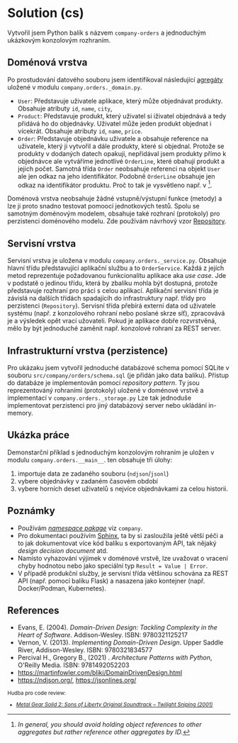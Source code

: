 # Solution (cs)

Vytvořil jsem Python balík s názvem `company-orders` a jednoduchým ukázkovým konzolovým rozhraním.  

## Doménová vrstva

Po prostudování datového souboru jsem identifikoval následující [agregáty](https://martinfowler.com/bliki/DDD_Aggregate.html) uložené v modulu `company.orders._domain.py`.

- `User`: Představuje uživatele aplikace, který může objednávat produkty. Obsahuje atributy `id`, `name`, `city`,
- `Product`: Představuje produkt, který uživatel si iživatel objednává a tedy přidává ho do objednávky. Uživatel může jeden produkt objednat i vícekrát. Obsahuje atributy
  `id`, `name`, `price`.
- `Order`: Představuje objednávku uživatele a obsahuje reference na uživatele, který ji vytvořil a dále produkty, které si objednal. Protože se produkty v dodaných datech opakují,
  nepřidával jsem produkty přímo k objednávce ale vytváříme jednotlivé `OrderLine`, které obahují produkt a jejich počet. Samotná třída `Order` neobsahuje referenci na objekt
  `User` ale jen odkaz na jeho identifikátor. Podobně `OrderLine` obsahuje jen odkaz na identifikátor produktu. Proč to tak je vysvětleno např. v [^1].

Doménová vrstva neobsahuje žádné vstupně/výstupní funkce (metody) a lze ji proto snadno testovat pomoocí jednotkových testů. Spolu se samotným doménovým modelem,
obsahuje také rozhraní (protokoly) pro perzistenci doménového modelu. Zde používám návrhový vzor [Repository](https://martinfowler.com/eaaCatalog/repository.html).

## Servisní vrstva

Servisní vrstva je uložena v modulu `company.orders._service.py`. Obsahuje hlavní třídu představující aplikační službu a to `OrderService`. Každá z jejích
metod reprezentuje požadovanou funkcionalitu aplikace aka *use case*. Jde v podstatě o jedinou třídu, která by zbalíku mohla být dostupná, protože představuje
rozhraní pro práci s celou aplikací. Aplikační servisní třída je závislá na dalších třídách spadajícíh do infrastruktury např. třídy pro perzistenci (`Repository`).
Servisní třída přebírá externí data od uživatele systému (např. z konzolového rohraní nebo poslané skrze síť), zpracovává je a výsledek opět vrací užovateli. Pokud je
aplikace dobře rozvrstvěná, mělo by být jednoduché zaměnit např. konzolové rohraní za REST server.

## Infrastrukturní vrstva (perzistence)

Pro ukázaku jsem vytvořil jednoduché databázové schema pomocí SQLite v souboru `src/company/orders/schema.sql` (je přidán jako data balíku).
Přístup do databáze je implementován pomocí *repository pattern*. Ty jsou reprezentováný rohraními (protokoly) uložené v doménové vrstvě a implementací v `company.orders._storage.py`
Lze tak jednoduše implementovat perzistenci pro jiný databázový server nebo ukládání in-memory.

## Ukázka práce

Demonstarční příklad s jednoduchým konzolovým rohraním je uložen v modulu `company.orders.__main__`. ten obsahuje tři úlohy:

1. importuje data ze zadaného souboru (`ndjson`/`jsonl`)
2. vybere objednávky v zadaném časovém období
3. vybere horních deset uživatelů s nejvíce objednávkami za celou historii.

## Poznámky

- Používám [*namespace pakage*](https://youtu.be/iroXKdSqSPo?si=ZS2LRkEI3accxks5) viz `company`.
- Pro dokumentaci používím [Sphinx](https://www.sphinx-doc.org/en/master/), ta by si zasloužila ještě větší péči a to
  jak dokumentovat více kód balíku s exportovaným API, tak nějaký *design decision document* atd.
- Namísto vyhazování výjimek v doménové vrstvě, lze uvažovat o vracení chyby hodnotou nebo jako speciální typ `Result = Value | Error`.
- V případě produkční služby, je servisní třída většinou schována za REST API (např. pomocí balíku Flask) a nasazena
jako kontejner (např. Docker/Podman, Kubernetes).

## References

- Evans, E. (2004). *Domain-Driven Design: Tackling Complexity in the Heart of Software*. Addison-Wesley. ISBN: 9780321125217
- Vernon, V. (2013). *Implementing Domain-Driven Design*. Upper Saddle River, Addison-Wesley. ISBN: 9780321834577
- Percival H., Gregory B., (2021) . *Architecture Patterns with Python*, O'Reilly Media. ISBN: 9781492052203
- <https://martinfowler.com/bliki/DomainDrivenDesign.html>
- <https://ndjson.org/>, <https://jsonlines.org/>

[^1]: *In general, you should avoid holding object references to other aggregates but rather reference other aggregates by ID.*

<small>

Hudba pro code review:

- [*Metal Gear Solid 2: Sons of Liberty Original Soundtrack – Twilight Sniping (2001)*](https://youtu.be/iroXKdSqSPo?si=ZS2LRkEI3accxks5)

</small>
